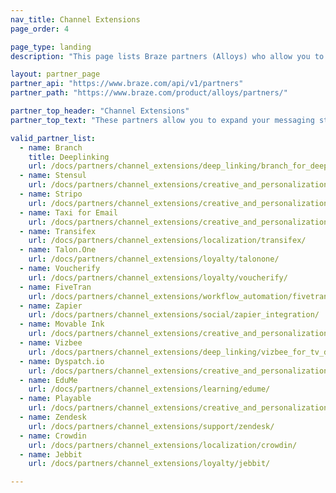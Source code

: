 ```yaml
---
nav_title: Channel Extensions
page_order: 4

page_type: landing
description: "This page lists Braze partners (Alloys) who allow you to expand your messaging strategy and connect or target across custom channels."

layout: partner_page
partner_api: "https://www.braze.com/api/v1/partners"
partner_path: "https://www.braze.com/product/alloys/partners/"

partner_top_header: "Channel Extensions"
partner_top_text: "These partners allow you to expand your messaging strategy and connect or target across custom channels."

valid_partner_list:
  - name: Branch
    title: Deeplinking
    url: /docs/partners/channel_extensions/deep_linking/branch_for_deeplinking/
  - name: Stensul
    url: /docs/partners/channel_extensions/creative_and_personalization/email_orchestration/stensul/
  - name: Stripo
    url: /docs/partners/channel_extensions/creative_and_personalization/email_orchestration/stripo/
  - name: Taxi for Email
    url: /docs/partners/channel_extensions/creative_and_personalization/email_orchestration/taxi_for_email/
  - name: Transifex
    url: /docs/partners/channel_extensions/localization/transifex/
  - name: Talon.One
    url: /docs/partners/channel_extensions/loyalty/talonone/
  - name: Voucherify
    url: /docs/partners/channel_extensions/loyalty/voucherify/
  - name: FiveTran
    url: /docs/partners/channel_extensions/workflow_automation/fivetran/
  - name: Zapier
    url: /docs/partners/channel_extensions/social/zapier_integration/
  - name: Movable Ink
    url: /docs/partners/channel_extensions/creative_and_personalization/intelligent_content/movable_ink/
  - name: Vizbee
    url: /docs/partners/channel_extensions/deep_linking/vizbee_for_tv_deeplinking/
  - name: Dyspatch.io
    url: /docs/partners/channel_extensions/creative_and_personalization/email_orchestration/dyspatch/
  - name: EduMe
    url: /docs/partners/channel_extensions/learning/edume/
  - name: Playable
    url: /docs/partners/channel_extensions/creative_and_personalization/intelligent_content/playable/
  - name: Zendesk
    url: /docs/partners/channel_extensions/support/zendesk/
  - name: Crowdin
    url: /docs/partners/channel_extensions/localization/crowdin/
  - name: Jebbit
    url: /docs/partners/channel_extensions/loyalty/jebbit/

---
```

